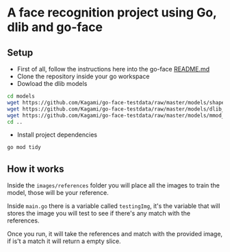 # A face recognition project using Go, dlib and go-face

## Setup
- First of all, follow the instructions here into the go-face [README.md](https://github.com/Kagami/go-face/blob/c482b0e1acfb243025792fd8d59d385dca1c011b/README.md)
- Clone the repository inside your go workspace
- Dowload the dlib models
```sh
cd models
wget https://github.com/Kagami/go-face-testdata/raw/master/models/shape_predictor_5_face_landmarks.dat
wget https://github.com/Kagami/go-face-testdata/raw/master/models/dlib_face_recognition_resnet_model_v1.dat
wget https://github.com/Kagami/go-face-testdata/raw/master/models/mmod_human_face_detector.dat
cd ..
```
- Install project dependencies
```sh
go mod tidy
```

## How it works
Inside the `images/references` folder you will place all the images to train the model, those will be your reference.

Inside `main.go` there is a variable called `testingImg`, it's the variable that will stores the image you will test to see if there's any match with the references.

Once you run, it will take the references and match with the provided image, if is't a match it will return a empty slice.
